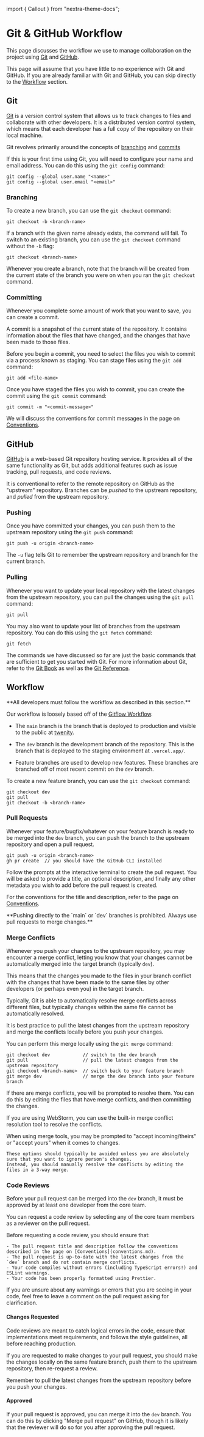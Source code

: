 import { Callout } from "nextra-theme-docs";

# Git & GitHub Workflow

This page discusses the workflow we use to manage collaboration on the project using [Git](https://git-scm.com/downloads)
and [GitHub](https://github.com).

This page will assume that you have little to no experience with Git and GitHub. If you are already familiar with Git and GitHub,
you can skip directly to the [Workflow](#workflow) section.

## Git

[Git](https://git-scm.com/downloads) is a version control system that allows us to track changes to files and collaborate with other developers.
It is a distributed version control system, which means that each developer has a full copy of the repository on their local machine.

Git revolves primarily around the concepts of [branching](https://git-scm.com/book/en/v2/Git-Branching-Branches-in-a-Nutshell) and
[commits](https://git-scm.com/book/en/v2/Git-Basics-Recording-Changes-to-the-Repository)

If this is your first time using Git, you will need to configure your name and email address.
You can do this using the `git config` command:

```
git config --global user.name "<name>"
git config --global user.email "<email>"
```

### Branching

To create a new branch, you can use the `git checkout` command:

```
git checkout -b <branch-name>
```

If a branch with the given name already exists, the command will fail.
To switch to an existing branch, you can use the `git checkout` command without the `-b` flag:

```
git checkout <branch-name>
```

Whenever you create a branch, note that the branch will be created from the current state of the branch you were on when you ran the `git checkout` command.

### Committing

Whenever you complete some amount of work that you want to save, you can create a commit.

A commit is a snapshot of the current state of the repository. It contains information about the files that have changed, and the changes that have been made to those files.

Before you begin a commit, you need to select the files you wish to commit via a process known as staging.
You can stage files using the `git add` command:

```
git add <file-name>
```

Once you have staged the files you wish to commit, you can create the commit using the `git commit` command:

```
git commit -m "<commit-message>"
```

We will discuss the conventions for commit messages in the page on [Conventions](conventions.md).

## GitHub

[GitHub](https://github.com) is a web-based Git repository hosting service. It provides all of the same functionality as Git, but adds
additional features such as issue tracking, pull requests, and code reviews.

It is conventional to refer to the remote repository on GitHub as the "upstream" repository.
Branches can be _pushed_ to the upstream repository, and _pulled_ from the upstream repository.

### Pushing

Once you have committed your changes, you can push them to the upstream repository using the `git push` command:

```
git push -u origin <branch-name>
```

The `-u` flag tells Git to remember the upstream repository and branch for the current branch.

### Pulling

Whenever you want to update your local repository with the latest changes from the upstream repository, you can pull the changes using the `git pull` command:

```
git pull
```

You may also want to update your list of branches from the upstream repository. You can do this using the `git fetch` command:

```
git fetch
```

The commands we have discussed so far are just the basic commands that are sufficient to get you started with Git.
For more information about Git, refer to the [Git Book](https://git-scm.com/book/en/v2) as well as the [Git Reference](https://git-scm.com/docs).

## Workflow

<Callout type="warning" emoji="⚠️">
    **All developers must follow the workflow as described in this section.**
</Callout>

Our workflow is loosely based off of the [Gitflow Workflow](https://www.atlassian.com/git/tutorials/comparing-workflows/gitflow-workflow).

- The `main` branch is the branch that is deployed to production and visible to the public at [twenity](https://twenity.vercel.app/).

- The `dev` branch is the development branch of the repository. This is the branch that is deployed to the staging environment at `.vercel.app/`.

- Feature branches are used to develop new features. These branches are branched off of most recent commit on the `dev` branch.

To create a new feature branch, you can use the `git checkout` command:

```
git checkout dev
git pull
git checkout -b <branch-name>
```

### Pull Requests

Whenever your feature/bugfix/whatever on your feature branch is ready to be merged into the `dev` branch, you can push the branch
to the upstream repository and open a pull request.

```
git push -u origin <branch-name>
gh pr create  // you should have the GitHub CLI installed
```

Follow the prompts at the interactive terminal to create the pull request.
You will be asked to provide a title, an optional description, and finally any other metadata you wish to add before the pull request is created.

For the conventions for the title and description, refer to the page on [Conventions](conventions.md).

<Callout type="error" emoji="️🚫">
    **Pushing directly to the `main` or `dev` branches is prohibited. Always use pull requests to merge changes.**
</Callout>

### Merge Conflicts

Whenever you push your changes to the upstream repository, you may encounter a merge conflict, letting you know that your
changes cannot be automatically merged into the target branch (typically `dev`).

This means that the changes you made to the files in your branch conflict with the changes that have been made to the same files
by other developers (or perhaps even you) in the target branch.

Typically, Git is able to automatically resolve merge conflicts across different files, but typically changes within
the same file cannot be automatically resolved.

<Callout type="info" emoji="ℹ️">
    It is best practice to pull the latest changes from the upstream repository and merge the conflicts locally before
    you push your changes.
</Callout>

You can perform this merge locally using the `git merge` command:

```
git checkout dev            // switch to the dev branch
git pull                    // pull the latest changes from the upstream repository
git checkout <branch-name>  // switch back to your feature branch
git merge dev               // merge the dev branch into your feature branch
```

If there are merge conflicts, you will be prompted to resolve them. You can do this by editing the files that have merge conflicts,
and then committing the changes.

If you are using WebStorm, you can use the built-in merge conflict resolution tool to resolve the conflicts.

<Callout type="warning" emoji="⚠️">
    When using merge tools, you may be prompted to "accept incoming/theirs" or "accept yours" when it comes to changes.

    These options should typically be avoided unless you are absolutely sure that you want to ignore person's changes.
    Instead, you should manually resolve the conflicts by editing the files in a 3-way merge.

</Callout>

### Code Reviews

Before your pull request can be merged into the `dev` branch, it must be approved by at least one developer from the core team.

You can request a code review by selecting any of the core team members as a reviewer on the pull request.

<Callout type="info" emoji="ℹ️">
    Before requesting a code review, you should ensure that:

    - The pull request title and description follow the conventions described in the page on [Conventions](conventions.md).
    - The pull request is up-to-date with the latest changes from the `dev` branch and do not contain merge conflicts.
    - Your code compiles without errors (including TypeScript errors!) and ESLint warnings.
    - Your code has been properly formatted using Prettier.

</Callout>

If you are unsure about any warnings or errors that you are seeing in your code, feel free to leave a comment on the
pull request asking for clarification.

#### Changes Requested

Code reviews are meant to catch logical errors in the code, ensure that implementations meet requirements, and follows
the style guidelines, all before reaching production.

If you are requested to make changes to your pull request, you should make the changes locally on the same feature branch,
push them to the upstream repository, then re-request a review.

Remember to pull the latest changes from the upstream repository before you push your changes.

#### Approved

If your pull request is approved, you can merge it into the `dev` branch. You can do this by clicking "Merge pull request" on GitHub,
though it is likely that the reviewer will do so for you after approving the pull request.
